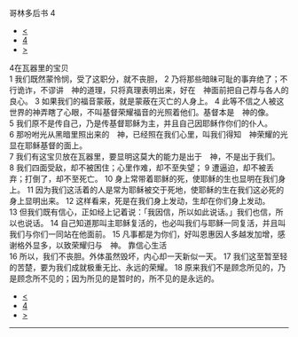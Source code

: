 ﻿





 哥林多后书 4




* [<](bible/2CO03.md)
* [4](bible/2CO.md)
* [>](bible/2CO05.md)



 
4在瓦器里的宝贝  
1 我们既然蒙怜悯，受了这职分，就不丧胆， 
2 乃将那些暗昧可耻的事弃绝了；不行诡诈，不谬讲　神的道理，只将真理表明出来，好在　神面前把自己荐与各人的良心。 
3 如果我们的福音蒙蔽，就是蒙蔽在灭亡的人身上。 
4 此等不信之人被这世界的神弄瞎了心眼，不叫基督荣耀福音的光照着他们。基督本是　神的像。 
5 我们原不是传自己，乃是传基督耶稣为主，并且自己因耶稣作你们的仆人。 
6 那吩咐光从黑暗里照出来的　神，已经照在我们心里，叫我们得知　神荣耀的光显在耶稣基督的面上。  
7 我们有这宝贝放在瓦器里，要显明这莫大的能力是出于　神，不是出于我们。 
8 我们四面受敌，却不被困住；心里作难，却不至失望； 
9 遭逼迫，却不被丢弃；打倒了，却不至死亡。 
10 身上常带着耶稣的死，使耶稣的生也显明在我们身上。 
11 因为我们这活着的人是常为耶稣被交于死地，使耶稣的生在我们这必死的身上显明出来。 
12 这样看来，死是在我们身上发动，生却在你们身上发动。 
13 但我们既有信心，正如经上记着说：「我因信，所以如此说话。」我们也信，所以也说话。 
14 自己知道那叫主耶稣复活的，也必叫我们与耶稣一同复活，并且叫我们与你们一同站在他面前。 
15 凡事都是为你们，好叫恩惠因人多越发加增，感谢格外显多，以致荣耀归与　神。 靠信心生活  
16 所以，我们不丧胆。外体虽然毁坏，内心却一天新似一天。 
17 我们这至暂至轻的苦楚，要为我们成就极重无比、永远的荣耀。 
18 原来我们不是顾念所见的，乃是顾念所不见的；因为所见的是暂时的，所不见的是永远的。 
* [<](bible/2CO03.md)
* [4](bible/2CO.md)
* [>](bible/2CO05.md)





---









